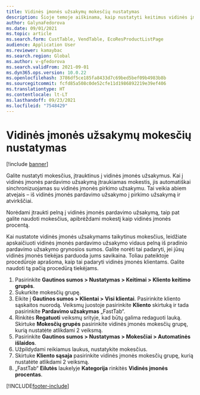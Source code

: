 ```yaml
---
title: Vidinės įmonės užsakymų mokesčių nustatymas
description: Šioje temoje aiškinama, kaip nustatyti keitimus vidinės įmonės užsakymuose
author: GalynaFedorova
ms.date: 09/01/2021
ms.topic: article
ms.search.form: CustTable, VendTable, EcoResProductListPage
audience: Application User
ms.reviewer: kamaybac
ms.search.region: Global
ms.author: v-gfedorova
ms.search.validFrom: 2021-09-01
ms.dyn365.ops.version: 10.0.22
ms.openlocfilehash: 3786df5ce185fa8433d7c69bed5bef09b4983b8b
ms.sourcegitcommit: fcfd85a508c0de52cfe11d1986892219e39ef406
ms.translationtype: HT
ms.contentlocale: lt-LT
ms.lasthandoff: 09/23/2021
ms.locfileid: "7548429"
---
```

# <a name="set-up-charges-on-intercompany-orders"></a>Vidinės įmonės užsakymų mokesčių nustatymas

[!include [banner](../../includes/banner.md)]

Galite nustatyti mokesčius, įtrauktinus į vidinės įmonės užsakymus. Kai į vidinės įmonės pardavimo užsakymą įtraukiamas mokestis, jis automatiškai sinchronizuojamas su vidinės įmonės pirkimo užsakymu. Tai veikia abiem atvejais – iš vidinės įmonės pardavimo užsakymo į pirkimo užsakymą ir atvirkščiai.

Norėdami įtraukti pelną į vidinės įmonės pardavimo užsakymą, taip pat galite naudoti mokesčius, apibrėždami mokestį kaip vidinės įmonės procentą.

Kai nustatote vidinės įmonės užsakymams taikytinus mokesčius, leidžiate apskaičiuoti vidinės įmonės pardavimo užsakymo vidaus pelną iš pradinio pardavimo užsakymo grynosios sumos. Galite norėti tai padaryti, jei jūsų vidinės įmonės tiekėjas parduoda jums savikaina. Toliau pateiktoje procedūroje aprašoma, kaip tai padaryti vidinės įmonės klientams. Galite naudoti tą pačią procedūrą tiekėjams.

1. Pasirinkite **Gautinos sumos \> Nustatymas \> Keitimai \> Kliento keitimo grupės**.
1. Sukurkite mokesčių grupę.
1. Eikite į **Gautinos sumos \> Klientai \> Visi klientai**. Pasirinkite kliento sąskaitos nuorodą. Veiksmų juostoje pasirinkite **Kliento** skirtuką ir tada pasirinkite **Pardavimo užsakymas** „FastTab“.
1. Rinkitės **Regatuoti** veiksmų srityje, kad būtų galima redaguoti lauką. Skirtuke **Mokesčių grupės** pasirinkite vidinės įmonės mokesčių grupę, kurią nustatėte atlikdami 2 veiksmą.
1. Pasirinkite **Gautinos sumos \> Nustatymas \> Mokesčiai \> Automatinės išlaidos**.
1. Užpildydami reikiamus laukus, nustatykite mokesčius.
1. Skirtuke **Kliento sąsaja** pasirinkite vidinės įmonės mokesčių grupę, kurią nustatėte atlikdami 2 veiksmą.
1. „FastTab“ **Eilutės** laukelyje **Kategorija** rinkitės **Vidinės įmonės procentas**.

[!INCLUDE[footer-include](../../includes/footer-banner.md)]
